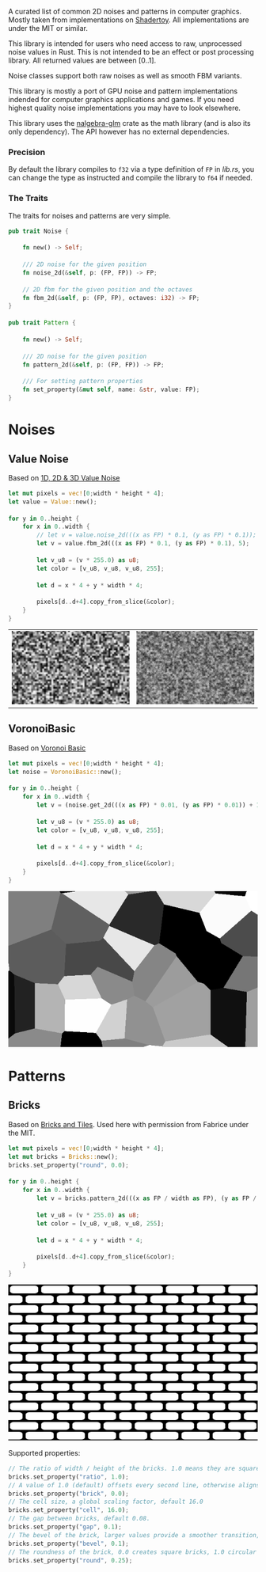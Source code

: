 A curated list of common 2D noises and patterns in computer graphics. Mostly taken from implementations on [Shadertoy](www.shadertoy.com). All implementations are under the MIT or similar.

This library is intended for users who need access to raw, unprocessed noise values in Rust. This is not intended to be an effect or post processing library. All returned values are between [0..1].

Noise classes support both raw noises as well as smooth FBM variants.

This library is mostly a port of GPU noise and pattern implementations indended for computer graphics applications and games. If you need highest quality noise implementations you may have to look elsewhere.

This library uses the [nalgebra-glm](https://docs.rs/nalgebra-glm/latest/nalgebra_glm/) crate as the math library (and is also its only dependency). The API however has no external dependencies.

### Precision

By default the library compiles to ```f32``` via a type definition of ```FP``` in *lib.rs*, you can change  the type as instructed and compile the library to ```f64``` if needed.

### The Traits

The traits for noises and patterns are very simple.

```rust
pub trait Noise {

    fn new() -> Self;

    /// 2D noise for the given position
    fn noise_2d(&self, p: (FP, FP)) -> FP;

    // 2D fbm for the given position and the octaves
    fn fbm_2d(&self, p: (FP, FP), octaves: i32) -> FP;
}

pub trait Pattern {

    fn new() -> Self;

    /// 2D noise for the given position
    fn pattern_2d(&self, p: (FP, FP)) -> FP;

    /// For setting pattern properties
    fn set_property(&mut self, name: &str, value: FP);
}

```

# Noises

## Value Noise

Based on [1D, 2D & 3D Value Noise](https://www.shadertoy.com/view/4dS3Wd)

```rust
let mut pixels = vec![0;width * height * 4];
let value = Value::new();

for y in 0..height {
    for x in 0..width {
        // let v = value.noise_2d(((x as FP) * 0.1, (y as FP) * 0.1));
        let v = value.fbm_2d(((x as FP) * 0.1, (y as FP) * 0.1), 5);

        let v_u8 = (v * 255.0) as u8;
        let color = [v_u8, v_u8, v_u8, 255];

        let d = x * 4 + y * width * 4;

        pixels[d..d+4].copy_from_slice(&color);
    }
}
```

<table><tr>
<td> <img src="images/value2d.png" alt="Value 2D" style="width: 500px;"/> </td>
<td> <img src="images/value2d_fbm.png" alt="Value 2D FBM" style="width: 500px;"/> </td>
</tr></table>

## VoronoiBasic

Based on [Voronoi Basic](https://www.shadertoy.com/view/MslGD8)

```rust
let mut pixels = vec![0;width * height * 4];
let noise = VoronoiBasic::new();

for y in 0..height {
    for x in 0..width {
        let v = (noise.get_2d(((x as FP) * 0.01, (y as FP) * 0.01)) + 1.0) / 2.0;

        let v_u8 = (v * 255.0) as u8;
        let color = [v_u8, v_u8, v_u8, 255];

        let d = x * 4 + y * width * 4;

        pixels[d..d+4].copy_from_slice(&color);
    }
}
```

![Voronoi](images/voronoibasic.png)

# Patterns

## Bricks

Based on [Bricks and Tiles](https://www.shadertoy.com/view/lsVyRK). Used here with permission from Fabrice under the MIT.

```rust
let mut pixels = vec![0;width * height * 4];
let mut bricks = Bricks::new();
bricks.set_property("round", 0.0);

for y in 0..height {
    for x in 0..width {
        let v = bricks.pattern_2d(((x as FP / width as FP), (y as FP / height as FP)));

        let v_u8 = (v * 255.0) as u8;
        let color = [v_u8, v_u8, v_u8, 255];

        let d = x * 4 + y * width * 4;

        pixels[d..d+4].copy_from_slice(&color);
    }
}
```

![Bricks](images/bricks.png)

Supported properties:

```rust
// The ratio of width / height of the bricks. 1.0 means they are square, larger values increases the width, default 2.0.
bricks.set_property("ratio", 1.0);
// A value of 1.0 (default) offsets every second line, otherwise aligns the bricks vertically.
bricks.set_property("brick", 0.0);
// The cell size, a global scaling factor, default 16.0
bricks.set_property("cell", 16.0);
// The gap between bricks, default 0.08.
bricks.set_property("gap", 0.1);
// The bevel of the brick, larger values provide a smoother transition, by default 0.07.
bricks.set_property("bevel", 0.1);
// The roundness of the brick, 0.0 creates square bricks, 1.0 circular ones. Default is 0.25.
bricks.set_property("round", 0.25);
```
